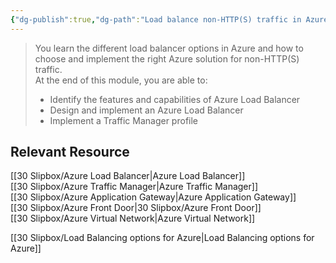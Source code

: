```yaml
---
{"dg-publish":true,"dg-path":"Load balance non-HTTP(S) traffic in Azure.md","permalink":"/load-balance-non-http-s-traffic-in-azure/","tags":["notes"]}
---
```


> You learn the different load balancer options in Azure and how to choose and implement the right Azure solution for non-HTTP(S) traffic.  
> At the end of this module, you are able to:
> - Identify the features and capabilities of Azure Load Balancer
> - Design and implement an Azure Load Balancer
> - Implement a Traffic Manager profile

## Relevant Resource

[[30 Slipbox/Azure Load Balancer\|Azure Load Balancer]]  
[[30 Slipbox/Azure Traffic Manager\|Azure Traffic Manager]]  
[[30 Slipbox/Azure Application Gateway\|Azure Application Gateway]]  
[[30 Slipbox/Azure Front Door\|30 Slipbox/Azure Front Door]]  
[[30 Slipbox/Azure Virtual Network\|Azure Virtual Network]]

[[30 Slipbox/Load Balancing options for Azure\|Load Balancing options for Azure]]

